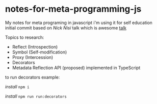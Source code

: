 # notes-for-meta-programming-js
My notes for meta programing in javascript i'm using it for self education
initial commit based on *Nick Nisi* talk which is awesome
[talk](https://www.youtube.com/watch?v=nsG_izwv_0U)

Topics to research: 
- Reflect (Introspection)
- Symbol (Self-modification)
- Proxy (Intercession)
- Decorators
- Metadata Reflection API (proposed) implemented in TypeScript

to run decorators example:

*install* `npm i`

*install* `npm run run:decorators`
